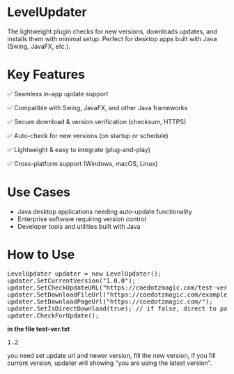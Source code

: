 # LevelUpdater
The lightweight plugin checks for new versions, downloads updates, and installs them with minimal setup. Perfect for desktop apps built with Java (Swing, JavaFX, etc.).

# Key Features
✅ Seamless in-app update support

✅ Compatible with Swing, JavaFX, and other Java frameworks

✅ Secure download & version verification (checksum, HTTPS)

✅ Auto-check for new versions (on startup or schedule)

✅ Lightweight & easy to integrate (plug-and-play)

✅ Cross-platform support (Windows, macOS, Linux)


# Use Cases
- Java desktop applications needing auto-update functionality
- Enterprise software requiring version control
- Developer tools and utilities built with Java

# How to Use
<pre>LevelUpdater updater = new LevelUpdater();
updater.SetCurrentVersion("1.0.0");
updater.SetCheckUpdateURL("https://coedotzmagic.com/test-ver.txt");
updater.SetDownloadFileUrl("https://coedotzmagic.com/example.zip");
updater.SetDownloadPageUrl("https://coedotzmagic.com/");
updater.SetIsDirectDownload(true); // if false, direct to page download (not direct to file download)
updater.CheckForUpdate();  
</pre>

<b>in the file test-ver.txt</b>
<pre>1.2</pre>
you need set update url and newer version, fill the new version, if you fill current version, updater will showing "you are using the latest version".
